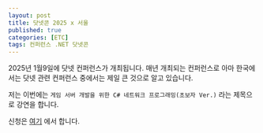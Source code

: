 ```yaml
---
layout: post
title: 닷넷콘 2025 x 서울
published: true
categories: [ETC]
tags: 컨퍼런스 .NET 닷넷콘
---
```

2025년 1월9일에 닷넷 컨퍼런스가 개최됩니다. 매년 개최되는 컨퍼런스로 아마 한국에서는 닷넷 관련 컨퍼런스 중에서는 제일 큰 것으로 알고 있습니다.  
     
저는 이번에는 `게임 서버 개발을 위한 C# 네트워크 프로그래밍(초보자 Ver.)` 라는 제목으로 강연을 합니다.       
  
신청은 [여기](https://event-us.kr/dotnetdev/event/92590 ) 에서 합니다.  	 